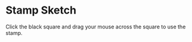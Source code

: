 # Stamp Sketch
<script src="../lib/processing.min.js"></script>
<canvas data-processing-sources="Stamp_Sketch.pde"></canvas>

Click the black square and drag your mouse across the square to use the stamp.
